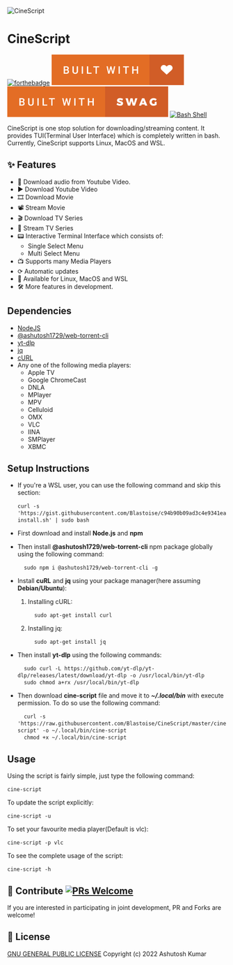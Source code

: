 ![CineScript](https://socialify.git.ci/Blastoise/CineScript/image?description=1&descriptionEditable=CLI%20tool%20for%20streaming%2Fdownloading%20content.&font=Raleway&issues=1&language=1&owner=1&pattern=Signal&pulls=1&stargazers=1&theme=Dark)

# CineScript

[![forthebadge](https://github.com/BraveUX/for-the-badge/blob/master/src/images/badges/open-source.svg)](https://forthebadge.com)
[![forthebadge](https://github.com/BraveUX/for-the-badge/blob/master/src/images/badges/built-with-love.svg)](https://forthebadge.com)
[![forthebadge](https://github.com/BraveUX/for-the-badge/blob/master/src/images/badges/built-with-swag.svg)](https://forthebadge.com)
[![Bash Shell](https://img.shields.io/static/v1?label=MADE%20WITH&message=BASH&color=red&style=for-the-badge&logo=gnu-bash)](https://shields.io/)

CineScript is one stop solution for downloading/streaming content. It provides TUI(Terminal User Interface) which is completely written in bash. Currently, CineScript supports Linux, MacOS and WSL.

## ✨ Features

- 🎵 Download audio from Youtube Video.
- ▶️ Download Youtube Video
- 🎞️ Download Movie
- 📽️ Stream Movie
- 🎬 Download TV Series
- 🍿 Stream TV Series
- 📟 Interactive Terminal Interface which consists of:
  - Single Select Menu
  - Multi Select Menu
- 📺 Supports many Media Players
- ⟳ Automatic updates￻￻
- 🚀 Available for Linux, MacOS and WSL
- 🛠️ More features in development.

## Dependencies

- [NodeJS](https://nodejs.org/en/download/)
- [@ashutosh1729/web-torrent-cli](https://www.npmjs.com/package/@ashutosh1729/web-torrent-cli)
- [yt-dlp](https://github.com/yt-dlp/yt-dlp)
- [jq](https://github.com/stedolan/jq)
- [cURL](https://curl.se/)
- Any one of the following media players:
  - Apple TV
  - Google ChromeCast
  - DNLA
  - MPlayer
  - MPV
  - Celluloid
  - OMX
  - VLC
  - IINA
  - SMPlayer
  - XBMC

## Setup Instructions

- If you're a WSL user, you can use the following command and skip this section:

      curl -s 'https://gist.githubusercontent.com/Blastoise/c94b90b09ad3c4e9341ea7cc63eb3c81/raw/a7c79c6713ddb0ed329f7572324ae67d3133e170/cine-install.sh' | sudo bash

- First download and install **Node.js** and **npm**
- Then install **@ashutosh1729/web-torrent-cli** npm package globally using the following command:

        sudo npm i @ashutosh1729/web-torrent-cli -g

- Install **cuRL** and **jq** using your package manager(here assuming **Debian/Ubuntu**):

  1.  Installing cURL:

            sudo apt-get install curl

  2.  Installing jq:

            sudo apt-get install jq

- Then install **yt-dlp** using the following commands:

        sudo curl -L https://github.com/yt-dlp/yt-dlp/releases/latest/download/yt-dlp -o /usr/local/bin/yt-dlp
        sudo chmod a+rx /usr/local/bin/yt-dlp

- Then download **cine-script** file and move it to **_~/.local/bin_** with execute permission. To do so use the following command:

        curl -s 'https://raw.githubusercontent.com/Blastoise/CineScript/master/cine-script' -o ~/.local/bin/cine-script
        chmod +x ~/.local/bin/cine-script

## Usage

Using the script is fairly simple, just type the following command:

    cine-script

To update the script explicitly:

    cine-script -u

To set your favourite media player(Default is vlc):

    cine-script -p vlc

To see the complete usage of the script:

    cine-script -h

## 🤝 Contribute [![PRs Welcome](https://img.shields.io/badge/PRs-welcome-brightgreen.svg?style=flat)](http://makeapullrequest.com)

If you are interested in participating in joint development, PR and Forks are welcome!

## 📜 License

[GNU GENERAL PUBLIC LICENSE](LICENSE) Copyright (c) 2022 Ashutosh Kumar
